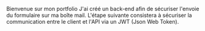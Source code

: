 Bienvenue sur mon portfolio
J'ai créé un back-end afin de sécuriser l'envoie du formulaire sur ma boîte mail.
L'étape suivante consistera à sécuriser la communication entre le client et l'API via un JWT (Json Web Token).